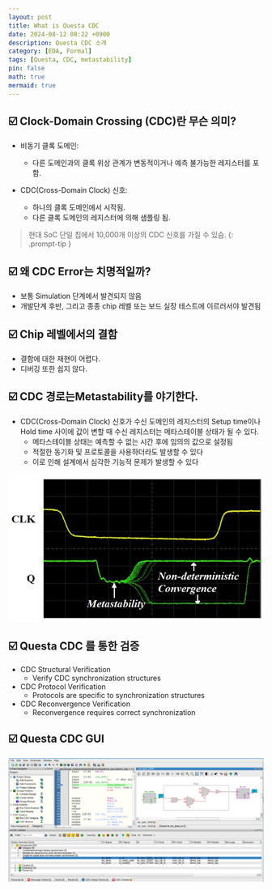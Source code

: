 ```yaml
---
layout: post
title: What is Questa CDC
date: 2024-08-12 08:22 +0900
description: Questa CDC 소개
category: [EDA, Formal]
tags: [Questa, CDC, metastability]
pin: false
math: true
mermaid: true
---
```


## :ballot_box_with_check: Clock-Domain Crossing (CDC)란 무슨 의미?

- 비동기 클록 도메인:

  - 다른 도메인과의 클록 위상 관계가 변동적이거나 예측 불가능한 레지스터를 포함.
  
- CDC(Cross-Domain Clock) 신호:
  - 하나의 클록 도메인에서 시작됨.
  - 다른 클록 도메인의 레지스터에 의해 샘플링 됨.

> 현대 SoC 단일 칩에서 10,000개 이상의 CDC 신호를 가질 수 있슴.
{: .prompt-tip }

## :ballot_box_with_check: 왜 CDC Error는 치명적일까?

- 보통 Simulation 단계에서 발견되지 않음
- 개발단계 후반, 그리고 종종 chip 레벨 또는 보드 실장 테스트에 이르러서야 발견됨

## :ballot_box_with_check: Chip 레벨에서의 결함

- 결함에 대한 재현이 어렵다.
- 디버깅 또한 쉽지 않다.

## :ballot_box_with_check: CDC 경로는Metastability를 야기한다.

- CDC(Cross-Domain Clock) 신호가 수신 도메인의 레지스터의 Setup time이나 Hold time 사이에 값이 변할 때 수신 레지스터는 메타스테이블 상태가 될 수 있다.
  - 메타스테이블 상태는 예측할 수 없는 시간 후에 임의의 값으로 설정됨
  - 적절한 동기화 및 프로토콜을 사용하더라도 발생할 수 있다
  - 이로 인해 설계에서 심각한 기능적 문제가 발생할 수 있다

![alt text](/assets/img/240812/meta_soc.png)

## :ballot_box_with_check: Questa CDC 를 통한 검증

- CDC Structural Verification
  - Verify CDC synchronization structures
- CDC Protocol Verification
  - Protocols are specific to synchronization structures
- CDC Reconvergence Verification
  - Reconvergence requires correct synchronization

## :ballot_box_with_check: Questa CDC GUI

![alt text](/assets/img/240812/quest_cdc_gui.png)
